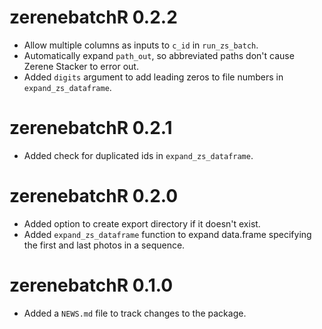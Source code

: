 # zerenebatchR 0.2.2

* Allow multiple columns as inputs to `c_id` in `run_zs_batch`.
* Automatically expand `path_out`, so abbreviated paths don't cause Zerene Stacker to error out.
* Added `digits` argument to add leading zeros to file numbers in `expand_zs_dataframe`.

# zerenebatchR 0.2.1

* Added check for duplicated ids in `expand_zs_dataframe`.

# zerenebatchR 0.2.0

* Added option to create export directory if it doesn't exist.
* Added `expand_zs_dataframe` function to expand data.frame specifying the first 
and last photos in a sequence.

# zerenebatchR 0.1.0

* Added a `NEWS.md` file to track changes to the package.

